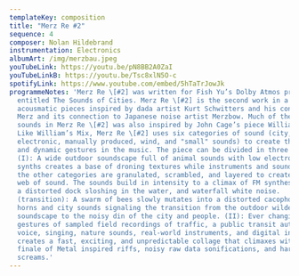 ```yaml
---
templateKey: composition
title: "Merz Re #2"
sequence: 4
composer: Nolan Hildebrand
instrumentation: Electronics
albumArt: /img/merzbau.jpeg
youTubeLink: https://youtu.be/pN8BB2A0ZaI
youTubeLinkB: https://youtu.be/Tsc8xlN5O-c
spotifyLink: https://www.youtube.com/embed/5hTaTrJowJk
programmeNotes: 'Merz Re \[#2] was written for Fish Yu’s Dolby Atmos project
  entitled The Sounds of Cities. Merz Re \[#2] is the second work in a series of
  acousmatic pieces inspired by dada artist Kurt Schwitters and his concept of
  Merz and its connection to Japanese noise artist Merzbow. Much of the form and
  sounds in Merz Re \[#2] was also inspired by John Cage’s piece William’s Mix.
  Like William’s Mix, Merz Re \[#2] uses six categories of sound (city, country,
  electronic, manually produced, wind, and "small" sounds) to create the complex
  and dynamic gestures in the music. The piece can be divided in three sections:
  (I): A wide outdoor soundscape full of animal sounds with low electronic
  synths creates a base of droning textures while instruments and sounds from
  the other categories are granulated, scrambled, and layered to create a dense
  web of sound. The sounds build in intensity to a climax of FM synthesis noise,
  a distorted dock sloshing in the water, and waterfall white noise.
  (transition): A swarm of bees slowly mutates into a distorted cacophony of
  horns and city sounds signaling the transition from the outdoor wilderness
  soundscape to the noisy din of the city and people. (II): Ever changing micro
  gestures of sampled field recordings of traffic, a public transit automated
  voice, singing, nature sounds, real-world instruments, and digital instruments
  creates a fast, exciting, and unpredictable collage that climaxes with a
  finale of Metal inspired riffs, noisy raw data sonifications, and harsh
  screams.'
---
```

